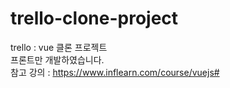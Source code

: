 # trello-clone-project
trello : vue 클론 프로젝트<br>
프론트만 개발하였습니다.<br>
참고 강의 : https://www.inflearn.com/course/vuejs#
